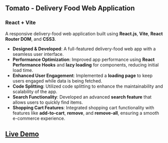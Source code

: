 ## **Tomato - Delivery Food Web Application**

### React + Vite

A responsive delivery-food web application built using **React.js**, **Vite**, **React Router DOM**, and **CSS3**.

- **Designed & Developed**: A full-featured delivery-food web app with a seamless user interface.
- **Performance Optimization**: Improved app performance using **React Performance Hooks** and **lazy loading** for components, reducing initial load time.
- **Enhanced User Engagement**: Implemented a **loading page** to keep users engaged while data is being fetched.
- **Code Splitting**: Utilized code splitting to enhance the maintainability and scalability of the app.
- **Search Functionality**: Developed an advanced **search feature** that allows users to quickly find items.
- **Shopping Cart Features**: Integrated shopping cart functionality with features like **add-to-cart**, **remove**, and **remove-all**, ensuring a smooth e-commerce experience.

## [Live Demo](https://tomato-gamma-eight.vercel.app/)
